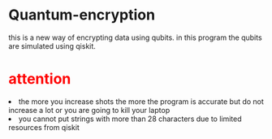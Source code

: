 # Quantum-encryption
this is a new way of encrypting data using qubits.
in this program the qubits are simulated using qiskit.
<h1 style="color: red">attention</h1>
<li>the more you increase shots the more the program is accurate but do not increase a lot or you are going to kill your laptop</li>
<li>you cannot put strings with more than 28 characters due to limited resources from qiskit</li>
